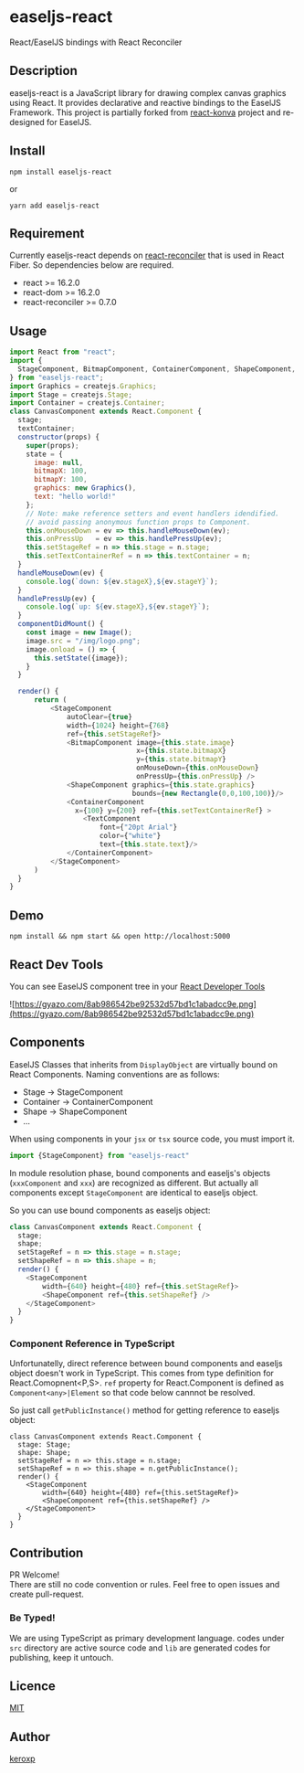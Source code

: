 # easeljs-react

React/EaselJS bindings with React Reconciler

## Description

easeljs-react is a JavaScript library for drawing complex canvas graphics using React.
It provides declarative and reactive bindings to the EaselJS Framework.
This project is partially forked from [react-konva](https://github.com/lavrton/react-konva) project and re-designed for EaselJS.

## Install

```
npm install easeljs-react
```

or

```
yarn add easeljs-react
```

## Requirement

Currently easeljs-react depends on [react-reconciler](https://github.com/facebook/react/tree/master/packages/react-reconciler) that is used in React Fiber. So dependencies below are required.

- react >= 16.2.0
- react-dom >= 16.2.0
- react-reconciler >= 0.7.0

## Usage

```JavaScript
import React from "react";
import {
  StageComponent, BitmapComponent, ContainerComponent, ShapeComponent, TextComponent
} from "easeljs-react";
import Graphics = createjs.Graphics;
import Stage = createjs.Stage;
import Container = createjs.Container;
class CanvasComponent extends React.Component {
  stage;
  textContainer;
  constructor(props) {
    super(props);
    state = {
      image: null,
      bitmapX: 100,
      bitmapY: 100,
      graphics: new Graphics(),
      text: "hello world!"
    };
    // Note: make reference setters and event handlers idendified.
    // avoid passing anonymous function props to Component.
    this.onMouseDown = ev => this.handleMouseDown(ev);
    this.onPressUp   = ev => this.handlePressUp(ev);
    this.setStageRef = n => this.stage = n.stage;
    this.setTextContainerRef = n => this.textContainer = n;
  }
  handleMouseDown(ev) {
    console.log(`down: ${ev.stageX},${ev.stageY}`);
  }
  handlePressUp(ev) {
    console.log(`up: ${ev.stageX},${ev.stageY}`);
  }
  componentDidMount() {
    const image = new Image();
    image.src = "/img/logo.png";  
    image.onload = () => {
      this.setState({image});            
    }
  }

  render() {
      return (
          <StageComponent
              autoClear={true}              
              width={1024} height={768}
              ref={this.setStageRef}>
              <BitmapComponent image={this.state.image}
                               x={this.state.bitmapX}
                               y={this.state.bitmapY}
                               onMouseDown={this.onMouseDown}
                               onPressUp={this.onPressUp} />
              <ShapeComponent graphics={this.state.graphics}
                              bounds={new Rectangle(0,0,100,100)}/>
              <ContainerComponent
                x={100} y={200} ref={this.setTextContainerRef} >
                  <TextComponent
                      font={"20pt Arial"}
                      color={"white"}
                      text={this.state.text}/>
              </ContainerComponent>
          </StageComponent>
      )
  }
}
```

## Demo

```
npm install && npm start && open http://localhost:5000
```

## React Dev Tools

You can see EaselJS component tree in your [React Developer Tools](https://chrome.google.com/webstore/detail/react-developer-tools/fmkadmapgofadopljbjfkapdkoienihi)

![https://gyazo.com/8ab986542be92532d57bd1c1abadcc9e.png](https://gyazo.com/8ab986542be92532d57bd1c1abadcc9e.png)

## Components

EaselJS Classes that inherits from `DisplayObject` are virtually bound on React Components. Naming conventions are as follows:

- Stage -> StageComponent
- Container -> ContainerComponent
- Shape -> ShapeComponent
- ...

When using components in your `jsx` or `tsx` source code, you must import it.

```js
import {StageComponent} from "easeljs-react"
```

In module resolution phase, bound components and easeljs's objects (`xxxComponent` and `xxx`) are recognized as different. But actually all components except `StageComponent` are identical to easeljs object.

So you can use bound components as easeljs object:

```js
class CanvasComponent extends React.Component {
  stage;
  shape;  
  setStageRef = n => this.stage = n.stage;
  setShapeRef = n => this.shape = n;  
  render() {
    <StageComponent
        width={640} height={480} ref={this.setStageRef}>
        <ShapeComponent ref={this.setShapeRef} />                       
    </StageComponent>
  }
}
```
### Component Reference in TypeScript

Unfortunatelly, direct reference between bound components and easeljs object doesn't work in TypeScript. This comes from type definition for React.Comopnent<P,S>. `ref` property for React.Component is defined as `Component<any>|Element` so that code below cannnot be resolved.

So just call `getPublicInstance()` method for getting reference to easeljs object:
```tsx
class CanvasComponent extends React.Component {
  stage: Stage;
  shape: Shape;
  setStageRef = n => this.stage = n.stage;
  setShapeRef = n => this.shape = n.getPublicInstance();
  render() {
    <StageComponent
        width={640} height={480} ref={this.setStageRef}>
        <ShapeComponent ref={this.setShapeRef} />                       
    </StageComponent>
  }
}
```

## Contribution

PR Welcome!  
There are still no code convention or rules.
Feel free to open issues and create pull-request.

### Be Typed!
We are using TypeScript as primary development language. codes under `src` directory are active source code and `lib` are generated codes for publishing, keep it untouch.

## Licence

[MIT](https://github.com/tcnksm/tool/blob/master/LICENCE)

## Author

[keroxp](https://github.com/keroxp)

